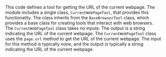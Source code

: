 This code defines a tool for getting the URL of the current webpage. The module includes a single class, `CurrentWebPageTool`, that provides this functionality. The class inherits from the `BaseBrowserTool` class, which provides a base class for creating tools that interact with web browsers. The `CurrentWebPageTool` class takes no inputs. The output is a string indicating the URL of the current webpage. The `CurrentWebPageTool` class uses the `page.url` method to get the URL of the current webpage. The input for this method is typically none, and the output is typically a string indicating the URL of the current webpage.

